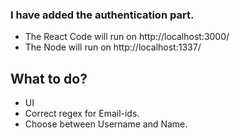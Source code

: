 ### I have added the authentication part. 
- The React Code will run on http://localhost:3000/
- The Node will run on http://localhost:1337/
## What to do?
- UI
- Correct regex for Email-ids.
- Choose between Username and Name.